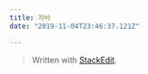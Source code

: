 ```yaml
---
title: 자바 
date: "2019-11-04T23:46:37.121Z"

---
```



> Written with [StackEdit](https://stackedit.io/).
<!--stackedit_data:
eyJoaXN0b3J5IjpbLTI0NjMwNjY3XX0=
-->